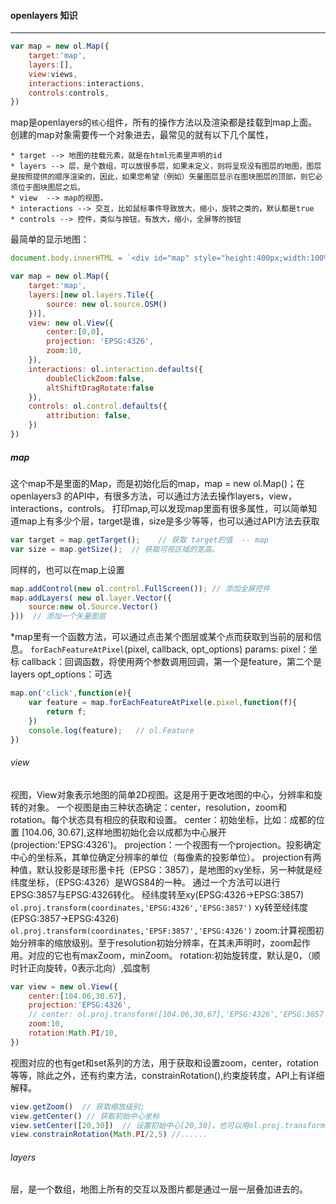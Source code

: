 #### openlayers 知识

------------------


```javascript
var map = new ol.Map({
    target:'map',
    layers:[],
    view:views,
    interactions:interactions,
    controls:controls,
})
```

map是openlayers的`核心`组件，所有的操作方法以及渲染都是挂载到map上面。创建的map对象需要传一个对象进去，最常见的就有以下几个属性，

    * target --> 地图的挂载元素，就是在html元素里声明的id
    * layers --> 层，是个数组，可以放很多层，如果未定义，则将呈现没有图层的地图，图层是按照提供的顺序渲染的，因此，如果您希望（例如）矢量图层显示在图块图层的顶部，则它必须位于图块图层之后。
    * view  --> map的视图，
    * interactions --> 交互，比如鼠标事件导致放大，缩小，旋转之类的，默认都是true
    * controls --> 控件，类似与按钮，有放大，缩小，全屏等的按钮 

最简单的显示地图：

```javascript
document.body.innerHTML = `<div id="map" style="height:400px;width:100%"></div>`;

var map = new ol.Map({
    target:'map',
    layers:[new ol.layers.Tile({
        source: new ol.source.OSM()
    })],
    view: new ol.View({
        center:[0,0],
        projection: 'EPSG:4326',
        zoom:10,
    }),
    interactions: ol.interaction.defaults({
        doubleClickZoom:false,
        altShiftDragRotate:false
    }),
    controls: ol.control.defaults({
        attribution: false,
    })
})

```

##### map
这个map不是里面的Map，而是初始化后的map，map = new ol.Map()；在openlayers3 的API中，有很多方法，可以通过方法去操作layers，view，interactions，controls。
打印map,可以发现map里面有很多属性，可以简单知道map上有多少个层，target是谁，size是多少等等，也可以通过API方法去获取
```javascript
var target = map.getTarget();    // 获取 target的值  -- map
var size = map.getSize();  // 获取可视区域的宽高。
```
同样的，也可以在map上设置
```javascript
map.addControl(new ol.control.FullScreen()); // 添加全屏控件
map.addLayers( new ol.layer.Vector({
    source:new ol.Source.Vector()
}))  // 添加一个矢量图层

```
*map里有一个函数方法，可以通过点击某个图层或某个点而获取到当前的层和信息。
`forEachFeatureAtPixel`(pixel, callback, opt_options) 
params: pixel：坐标
        callback：回调函数，将使用两个参数调用回调，第一个是feature，第二个是layers
        opt_options：可选
```javascript
map.on('click',function(e){
    var feature = map.forEachFeatureAtPixel(e.pixel,function(f){
        return f;
    })
    console.log(feature);   // ol.Feature
})
```

###### view
视图，View对象表示地图的简单2D视图。这是用于更改地图的中心，分辨率和旋转的对象。
    一个视图是由三种状态确定：center，resolution，zoom和rotation。每个状态具有相应的获取和设置。
    center：初始坐标，比如：成都的位置 [104.06, 30.67],这样地图初始化会以成都为中心展开(projection:'EPSG:4326')。
    projection：一个视图有一个projection。投影确定中心的坐标系，其单位确定分辨率的单位（每像素的投影单位）。
        projection有两种值，默认投影是球形墨卡托（EPSG：3857），是地图的xy坐标，另一种就是经纬度坐标，（EPSG:4326）是WGS84的一种。
        通过一个方法可以进行EPSG:3857与EPSG:4326转化。
        经纬度转至xy(EPSG:4326->EPSG:3857)
        `ol.proj.transform(coordinates,'EPSG:4326','EPSG:3857')`
        xy转至经纬度(EPSG:3857->EPSG:4326)
        `ol.proj.transform(coordinates,'EPSF:3857','EPSG:4326')`
    zoom:计算视图初始分辨率的缩放级别。至于resolution初始分辨率，在其未声明时，zoom起作用。对应的它也有maxZoom，minZoom。
    rotation:初始旋转度，默认是0，（顺时针正向旋转，0表示北向）,弧度制
```javascript
var view = new ol.View({
    center:[104.06,30.67],
    projection:'EPSG:4326',
    // center: ol.proj.transform([104.06,30,67],'EPSG:4326','EPSG:3857');    // 这个和上面的结合体。
    zoom:10,
    rotation:Math.PI/10,
})
```
视图对应的也有get和set系列的方法，用于获取和设置zoom，center，rotation等等，除此之外，还有约束方法，constrainRotation(),约束旋转度，API上有详细解释。
```javascript
view.getZoom()  // 获取缩放级别;
view.getCenter() // 获取初始中心坐标
view.setCenter([20,30])  // 设置初始中心[20,30]，也可以用ol.proj.transform
view.constrainRotation(Math.PI/2,5) //......
```

###### layers
层，是一个数组，地图上所有的交互以及图片都是通过一层一层叠加进去的。




